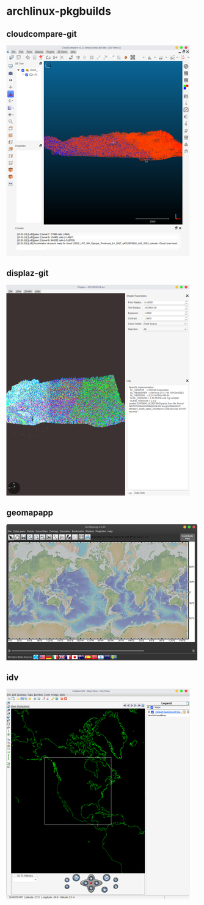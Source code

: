 # archlinux-pkgbuilds
## cloudcompare-git
![cloudcompare-git Screenshot](https://raw.githubusercontent.com/nickmcummins/archlinux-pkgbuilds/master/screenshots/cloudcompare-git.png)
## displaz-git
![displaz-git Screenshot](https://raw.githubusercontent.com/nickmcummins/archlinux-pkgbuilds/master/screenshots/displaz-git.png)

## geomapapp
![geomapapp Screenshot](https://raw.githubusercontent.com/nickmcummins/archlinux-pkgbuilds/master/screenshots/geomapapp.png)

## idv
![idv Screenshot](https://raw.githubusercontent.com/nickmcummins/archlinux-pkgbuilds/master/screenshots/idv.png)


